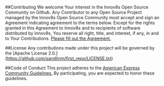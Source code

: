 
##Contributing
We welcome Your interest in the Innov8s Open Source Community on Github. Any Contributor to any Open Source Project managed by the Innov8s Open Source Community must accept and sign an Agreement indicating agreement to the terms below. Except for the rights granted in this Agreement to Innov8s and to recipients of software distributed by Innov8s, You reserve all right, title, and interest, if any, in and to Your Contributions. [Please fill out the Agreement.](http://ec2-54-191-109-72.us-west-2.compute.amazonaws.com/)


##License
Any contributions made under this project will be governed by the [Apache License 2.0.] (https://github.com/sandlinm/first_repo/LICENSE.txt)

##Code of Conduct
This project adheres to the [American Express Community Guidelines.](https://github.com/americanexpress/middle-manager/wiki/Code-Of-Conduct) By participating, you are expected to honor these guidelines.
